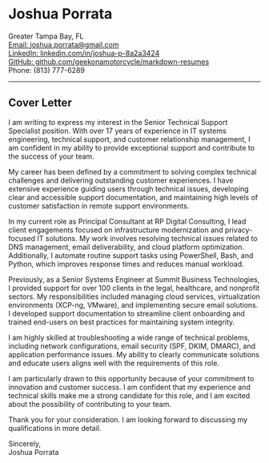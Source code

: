 # Joshua Porrata

Greater Tampa Bay, FL  
[Email: joshua.porrata@gmail.com](mailto:joshua.porrata@gmail.com)  
[LinkedIn: linkedin.com/in/joshua-p-8a2a3424](https://www.linkedin.com/in/joshua-p-8a2a3424/)  
[GitHub: github.com/geekonamotorcycle/markdown-resumes](https://github.com/geekonamotorcycle/markdown-resumes)  
Phone: (813) 777-6289

---

## Cover Letter

I am writing to express my interest in the Senior Technical Support Specialist position. With over 17 years of experience in IT systems engineering, technical support, and customer relationship management, I am confident in my ability to provide exceptional support and contribute to the success of your team.

My career has been defined by a commitment to solving complex technical challenges and delivering outstanding customer experiences. I have extensive experience guiding users through technical issues, developing clear and accessible support documentation, and maintaining high levels of customer satisfaction in remote support environments.

In my current role as Principal Consultant at RP Digital Consulting, I lead client engagements focused on infrastructure modernization and privacy-focused IT solutions. My work involves resolving technical issues related to DNS management, email deliverability, and cloud platform optimization. Additionally, I automate routine support tasks using PowerShell, Bash, and Python, which improves response times and reduces manual workload.

Previously, as a Senior Systems Engineer at Summit Business Technologies, I provided support for over 100 clients in the legal, healthcare, and nonprofit sectors. My responsibilities included managing cloud services, virtualization environments (XCP-ng, VMware), and implementing secure email solutions. I developed support documentation to streamline client onboarding and trained end-users on best practices for maintaining system integrity.

I am highly skilled at troubleshooting a wide range of technical problems, including network configurations, email security (SPF, DKIM, DMARC), and application performance issues. My ability to clearly communicate solutions and educate users aligns well with the requirements of this role.

I am particularly drawn to this opportunity because of your commitment to innovation and customer success. I am confident that my experience and technical skills make me a strong candidate for this role, and I am excited about the possibility of contributing to your team.

Thank you for your consideration. I am looking forward to discussing my qualifications in more detail.

Sincerely,  
Joshua Porrata
